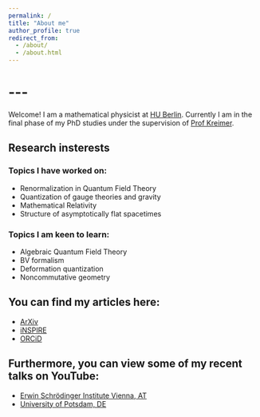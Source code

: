 ```yaml
---
permalink: /
title: "About me"
author_profile: true
redirect_from: 
  - /about/
  - /about.html
---
```


# ---

Welcome! I am a mathematical physicist at [HU Berlin](https://www2.mathematik.hu-berlin.de/~maphy/). Currently I am in the final phase of my PhD studies under the supervision of [Prof Kreimer](https://www2.mathematik.hu-berlin.de/~kreimer/).

## Research insterests

### Topics I have worked on:
* Renormalization in Quantum Field Theory
* Quantization of gauge theories and gravity
* Mathematical Relativity
* Structure of asymptotically flat spacetimes

### Topics I am keen to learn:
* Algebraic Quantum Field Theory
* BV formalism
* Deformation quantization
* Noncommutative geometry

## You can find my articles here:
* [ArXiv](https://arxiv.org/a/prinz_d_1.html)
* [iNSPIRE](https://inspirehep.net/authors/1487358)
* [ORCiD](https://orcid.org/0000-0001-7089-8870)

## Furthermore, you can view some of my recent talks on YouTube:
* [Erwin Schrödinger Institute Vienna, AT](https://youtu.be/beUsX0497DE)
* [University of Potsdam, DE](https://youtu.be/OtAfPwqOlqA)

